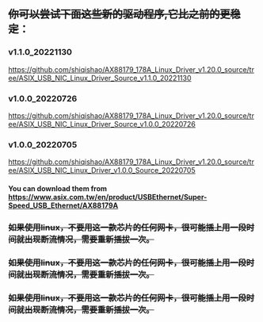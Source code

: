 ## ~~你可以尝试下面这些新的驱动程序,它比之前的更稳定~~：
### v1.1.0_20221130
https://github.com/shiqishao/AX88179_178A_Linux_Driver_v1.20.0_source/tree/ASIX_USB_NIC_Linux_Driver_Source_v1.1.0_20221130
### v1.0.0_20220726
https://github.com/shiqishao/AX88179_178A_Linux_Driver_v1.20.0_source/tree/ASIX_USB_NIC_Linux_Driver_Source_v1.0.0_20220726
### v1.0.0_20220705
https://github.com/shiqishao/AX88179_178A_Linux_Driver_v1.20.0_source/tree/ASIX_USB_NIC_Linux_Driver_v1.0.0_Source_20220705

#### You can download them from https://www.asix.com.tw/en/product/USBEthernet/Super-Speed_USB_Ethernet/AX88179A

### ~~如果使用linux，不要用这一款芯片的任何网卡，很可能插上用一段时间就出现断流情况，需要重新插拔一次。~~
### ~~如果使用linux，不要用这一款芯片的任何网卡，很可能插上用一段时间就出现断流情况，需要重新插拔一次。~~
### ~~如果使用linux，不要用这一款芯片的任何网卡，很可能插上用一段时间就出现断流情况，需要重新插拔一次。~~

